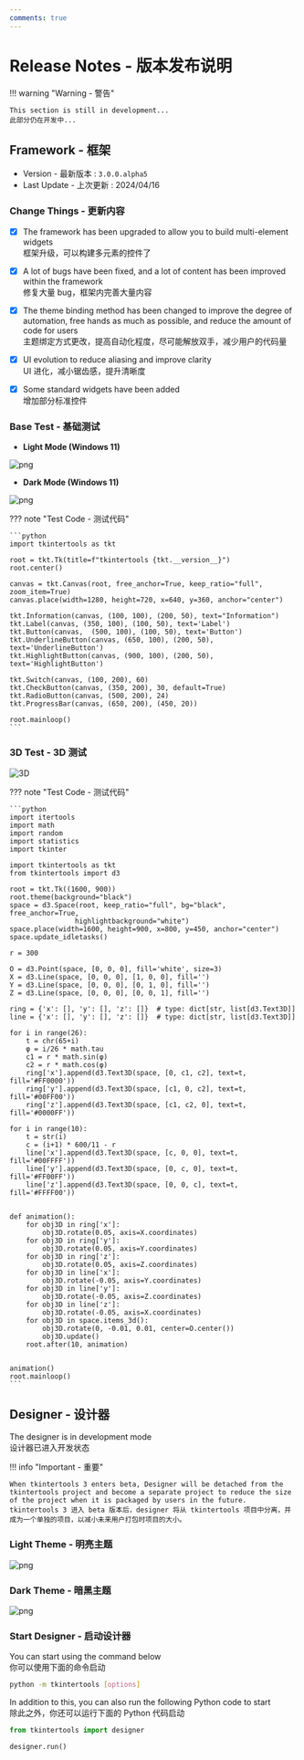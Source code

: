 ```yaml
---
comments: true
---
```


# Release Notes - 版本发布说明

!!! warning "Warning - 警告"

    This section is still in development...  
    此部分仍在开发中...

## Framework - 框架

-   Version - 最新版本 : `3.0.0.alpha5`
-   Last Update - 上次更新 : 2024/04/16

### Change Things - 更新内容

- [X] The framework has been upgraded to allow you to build multi-element widgets  
框架升级，可以构建多元素的控件了

- [X] A lot of bugs have been fixed, and a lot of content has been improved within the framework  
修复大量 bug，框架内完善大量内容

- [X] The theme binding method has been changed to improve the degree of automation, free hands as much as possible, and reduce the amount of code for users  
主题绑定方式更改，提高自动化程度，尽可能解放双手，减少用户的代码量

- [X] UI evolution to reduce aliasing and improve clarity  
UI 进化，减小锯齿感，提升清晰度

- [X] Some standard widgets have been added  
增加部分标准控件

### Base Test - 基础测试

- **Light Mode (Windows 11)**

![png](./light.png)

- **Dark Mode (Windows 11)**

![png](./dark.png)

??? note "Test Code - 测试代码"

    ```python
    import tkintertools as tkt

    root = tkt.Tk(title=f"tkintertools {tkt.__version__}")
    root.center()

    canvas = tkt.Canvas(root, free_anchor=True, keep_ratio="full", zoom_item=True)
    canvas.place(width=1280, height=720, x=640, y=360, anchor="center")

    tkt.Information(canvas, (100, 100), (200, 50), text="Information")
    tkt.Label(canvas, (350, 100), (100, 50), text='Label')
    tkt.Button(canvas,  (500, 100), (100, 50), text='Button')
    tkt.UnderlineButton(canvas, (650, 100), (200, 50), text='UnderlineButton')
    tkt.HighlightButton(canvas, (900, 100), (200, 50), text='HighlightButton')

    tkt.Switch(canvas, (100, 200), 60)
    tkt.CheckButton(canvas, (350, 200), 30, default=True)
    tkt.RadioButton(canvas, (500, 200), 24)
    tkt.ProgressBar(canvas, (650, 200), (450, 20))

    root.mainloop()
    ```

### 3D Test - 3D 测试

![3D](./3D.png)

??? note "Test Code - 测试代码"

    ```python
    import itertools
    import math
    import random
    import statistics
    import tkinter

    import tkintertools as tkt
    from tkintertools import d3

    root = tkt.Tk((1600, 900))
    root.theme(background="black")
    space = d3.Space(root, keep_ratio="full", bg="black", free_anchor=True,
                    highlightbackground="white")
    space.place(width=1600, height=900, x=800, y=450, anchor="center")
    space.update_idletasks()

    r = 300

    O = d3.Point(space, [0, 0, 0], fill='white', size=3)
    X = d3.Line(space, [0, 0, 0], [1, 0, 0], fill='')
    Y = d3.Line(space, [0, 0, 0], [0, 1, 0], fill='')
    Z = d3.Line(space, [0, 0, 0], [0, 0, 1], fill='')

    ring = {'x': [], 'y': [], 'z': []}  # type: dict[str, list[d3.Text3D]]
    line = {'x': [], 'y': [], 'z': []}  # type: dict[str, list[d3.Text3D]]

    for i in range(26):
        t = chr(65+i)
        φ = i/26 * math.tau
        c1 = r * math.sin(φ)
        c2 = r * math.cos(φ)
        ring['x'].append(d3.Text3D(space, [0, c1, c2], text=t, fill='#FF0000'))
        ring['y'].append(d3.Text3D(space, [c1, 0, c2], text=t, fill='#00FF00'))
        ring['z'].append(d3.Text3D(space, [c1, c2, 0], text=t, fill='#0000FF'))

    for i in range(10):
        t = str(i)
        c = (i+1) * 600/11 - r
        line['x'].append(d3.Text3D(space, [c, 0, 0], text=t, fill='#00FFFF'))
        line['y'].append(d3.Text3D(space, [0, c, 0], text=t, fill='#FF00FF'))
        line['z'].append(d3.Text3D(space, [0, 0, c], text=t, fill='#FFFF00'))


    def animation():
        for obj3D in ring['x']:
            obj3D.rotate(0.05, axis=X.coordinates)
        for obj3D in ring['y']:
            obj3D.rotate(0.05, axis=Y.coordinates)
        for obj3D in ring['z']:
            obj3D.rotate(0.05, axis=Z.coordinates)
        for obj3D in line['x']:
            obj3D.rotate(-0.05, axis=Y.coordinates)
        for obj3D in line['y']:
            obj3D.rotate(-0.05, axis=Z.coordinates)
        for obj3D in line['z']:
            obj3D.rotate(-0.05, axis=X.coordinates)
        for obj3D in space.items_3d():
            obj3D.rotate(0, -0.01, 0.01, center=O.center())
            obj3D.update()
        root.after(10, animation)


    animation()
    root.mainloop()
    ```

## Designer - 设计器

The designer is in development mode  
设计器已进入开发状态

!!! info "Important - 重要"

    When tkintertools 3 enters beta, Designer will be detached from the tkintertools project and become a separate project to reduce the size of the project when it is packaged by users in the future.  
    tkintertools 3 进入 beta 版本后，designer 将从 tkintertools 项目中分离，并成为一个单独的项目，以减小未来用户打包时项目的大小。

### Light Theme - 明亮主题

![png](./example_1.png)

### Dark Theme - 暗黑主题

![png](./example_2.png)

### Start Designer - 启动设计器

You can start using the command below  
你可以使用下面的命令启动

```sh linenums="0"
python -m tkintertools [options]
```

In addition to this, you can also run the following Python code to start  
除此之外，你还可以运行下面的 Python 代码启动

```python
from tkintertools import designer

designer.run()
```
